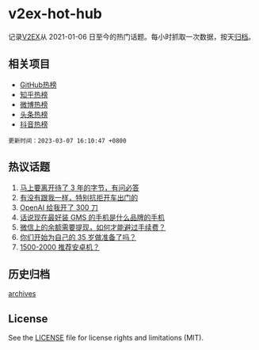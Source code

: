 # v2ex-hot-hub

 记录[V2EX](https://www.v2ex.com/)从 2021-01-06 日至今的热门话题。每小时抓取一次数据，按天[归档](archives)。
 
 ## 相关项目

- [GitHub热榜](https://github.com/lonnyzhang423/github-hot-hub)
- [知乎热榜](https://github.com/lonnyzhang423/zhihu-hot-hub)
- [微博热榜](https://github.com/lonnyzhang423/weibo-hot-hub)
- [头条热榜](https://github.com/lonnyzhang423/toutiao-hot-hub)
- [抖音热榜](https://github.com/lonnyzhang423/douyin-hot-hub)


 `更新时间：2023-03-07 16:10:47 +0800`

## 热议话题

1. [马上要离开待了 3 年的字节，有问必答](https://www.v2ex.com/t/921664)
1. [有没有跟我一样，特别抗拒开车出门的](https://www.v2ex.com/t/921838)
1. [OpenAI 给我开了 300 刀](https://www.v2ex.com/t/921774)
1. [话说现在最好装 GMS 的手机是什么品牌的手机](https://www.v2ex.com/t/921758)
1. [微信上的余额需要提现，如何才能避过手续费？](https://www.v2ex.com/t/921804)
1. [你们开始为自己的 35 岁做准备了吗？](https://www.v2ex.com/t/921827)
1. [1500-2000 推荐安卓机？](https://www.v2ex.com/t/921701)

## 历史归档

[archives](archives)

## License

See the [LICENSE](LICENSE) file for license rights and limitations (MIT).

